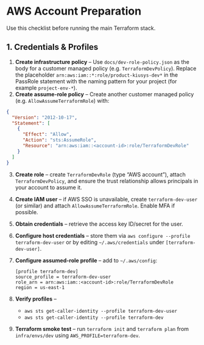# AWS Account Preparation

Use this checklist before running the main Terraform stack.

## 1. Credentials & Profiles
1. **Create infrastructure policy** – Use `docs/dev-role-policy.json` as the body for a customer managed policy (e.g. `TerraformDevPolicy`). Replace the placeholder `arn:aws:iam::*:role/product-kiusys-dev*` in the PassRole statement with the naming pattern for your project (for example `project-env-*`).
2. **Create assume-role policy** – Create another customer managed policy (e.g. `AllowAssumeTerraformRole`) with:

```json
{
  "Version": "2012-10-17",
  "Statement": [
    {
      "Effect": "Allow",
      "Action": "sts:AssumeRole",
      "Resource": "arn:aws:iam::<account-id>:role/TerraformDevRole"
    }
  ]
}
```
3. **Create role** – create `TerraformDevRole` (type “AWS account”), attach `TerraformDevPolicy`, and ensure the trust relationship allows principals in your account to assume it.
4. **Create IAM user** – if AWS SSO is unavailable, create `terraform-dev-user` (or similar) and attach `AllowAssumeTerraformRole`. Enable MFA if possible.
5. **Obtain credentials** – retrieve the access key ID/secret for the user.
6. **Configure host credentials** – store them via `aws configure --profile terraform-dev-user` or by editing `~/.aws/credentials` under `[terraform-dev-user]`.
7. **Configure assumed-role profile** – add to `~/.aws/config`:

   ```
   [profile terraform-dev]
   source_profile = terraform-dev-user
   role_arn = arn:aws:iam::<account-id>:role/TerraformDevRole
   region = us-east-1
   ```

8. **Verify profiles** –
   - `aws sts get-caller-identity --profile terraform-dev-user`
   - `aws sts get-caller-identity --profile terraform-dev`

9. **Terraform smoke test** – run `terraform init` and `terraform plan` from `infra/envs/dev` using `AWS_PROFILE=terraform-dev`.
